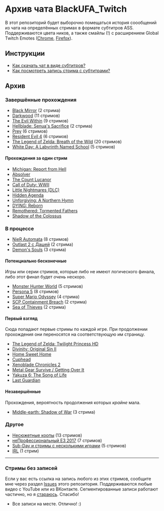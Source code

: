 # Архив чата BlackUFA_Twitch

В этот репозиторий будет выборочно помещаться история соообщений из чата на
определённых стримах в формате субтитров ASS. Поддерживаются цвета ников, а
также смайлы (!) с расширением Global Twitch Emotes
([Chrome](https://chrome.google.com/webstore/detail/global-twitch-emotes/pgniedifoejifjkndekolimjeclnokkb),
[Firefox](https://addons.mozilla.org/en-US/firefox/addon/globaltwitchemotes/)).

## Инструкции

* [Как скачать чат в виде субтитров?](tutorials/subtitles.md)
* [Как посмотреть запись стрима с субтитрами?](tutorials/watch-online.md)

## Архив

### Завершённые прохождения

* [Black Mirror](links/black-mirror.md) (2 стрима)
* [Darkwood](links/darkwood.md) (11 стримов)
* [The Evil Within](links/evil_within.md) (9 стримов)
* [Hellblade: Senua's Sacrifice](links/hellblade.md) (2 стрима)
* [Prey](links/prey.md) (6 стримов)
* [Resident Evil 4](links/re4.md) (6 стримов)
* [The Legend of Zelda: Breath of the Wild](links/tloz_botw.md) (20 стримов)
* [White Day: A Labyrinth Named School](links/white_day.md) (5 стримов)

#### Прохождения за один стрим

* [Michigan: Report from Hell](links/single.md#152253862)
* [Absolver](links/single.md#174225353)
* [The Count Lucanor](links/single.md#184468298)
* [Call of Duty: WWII](links/single.md#187291538)
* [Little Nightmares (DLC)](links/single.md#200401270)
* [Hidden Agenda](links/single.md#202329656)
* [Unforgiving: A Northern Hymn](links/single.md#204996737)
* [DYING: Reborn](links/single.md#219166190)
* [Remothered: Tormented Fathers](links/single.md#224600319)
* [Shadow of the Colossus](links/single.md#226597573)

### В процессе

* [NieR Automata](links/nier-automata.md) (8 стримов)
* [Outlast 2 с Дашей](links/outlast_2_dw.md) (2 стрима)
* [Demon's Souls](links/demons-souls.md) (3 стрима)

#### Потенциально бесконечные

Игры или серии стримов, которые либо не имеют логического финала, либо этот финал будет _очень_ нескоро.
* [Monster Hunter World](links/monster-hunter-world.md) (5 стримов)
* [Persona 5](links/persona_5.md) (8 стримов)
* [Super Mario Odyssey](links/super-mario-odyssey.md) (4 стрима)
* [SCP Containment Breach](links/scp-cb.md) (2 стрима)
* [Sea of Thieves](links/sea-of-thieves.md) (2 стрима)

#### Первый взгляд

Сюда попадают первые стримы по каждой игре. При продолжении прохождения они переносятся на соответствующую им страницу.
* [The Legend of Zelda: Twilight Princess HD](links/first.md#163612448)
* [Divinity: Original Sin II](links/first.md#175198877)
* [Home Sweet Home](links/first.md#178108639)
* [Cuphead](links/first.md#178361269)
* [Xenoblade Chronicles 2](links/first.md#206933269)
* [Metal Gear Survive / Getting Over It](links/first.md#219819121)
* [Yakuza 6: The Song of Life](links/first.md#226000025)
* [Last Guardian](links/first.md#227626210)

#### Незавершённые

Прохождения, вероятность продолжения которых _крайне_ мала.
* [Middle-earth: Shadow of War](links/middle_earth.md) (3 стрима)

### Другое

* [Несюжетные коопы](links/co-op.md) (13 стримов)
* [неПрофессиональный E3 2017](links/e3_2017.md) (7 стримов)
* [Sub-Day и стримы с несколькими играми](links/subday.md) (5 стримов)
* [IRL](links/events.md) (1 стрим)


----

### Стримы без записей

Если у вас есть ссылка на запись любого из этих стримов, сообщите мне через раздел
[Issues](https://github.com/TheDrHax/BlackSilverUfa/issues/) этого репозитория.
Поддерживаются любые видео с YouTube или из ВКонтакте. Сегментированные записи
работают частично, но я [стараюсь](https://github.com/TheDrHax/BlackSilverUfa/issues/5).
Спасибо!

* Все записи на месте. Отлично! :)